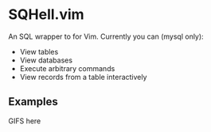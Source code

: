 # SQHell.vim

An SQL wrapper to for Vim. 
Currently you can (mysql only):

- View tables
- View databases
- Execute arbitrary commands
- View records from a table interactively

## Examples

GIFS here


